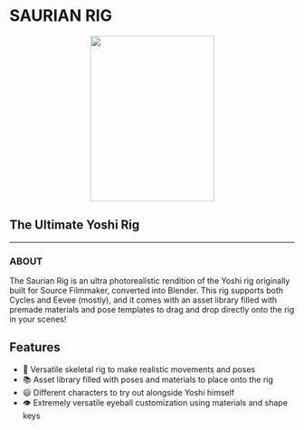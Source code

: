 <h1>
  SAURIAN RIG
</h1>
<div align="center">
  <img src="https://media.discordapp.net/attachments/714378425321652316/1262592790265856040/YoshiWave.png?ex=669728ab&is=6695d72b&hm=688eb6ca3706665ea7b0c052cb83330dce8ebff3384c57b99e59c96045e6df3b&=&format=webp&quality=lossless" width="219" height="293"/>
</div>
<h2>
  The Ultimate Yoshi Rig
</h2>

---

### ABOUT

The Saurian Rig is an ultra photorealistic rendition of the Yoshi rig originally built for Source Filmmaker, converted into Blender. This rig supports both Cycles and Eevee (mostly), and it comes with an asset library filled with premade materials and pose templates to drag and drop directly onto the rig in your scenes!

## Features
- 🦴 Versatile skeletal rig to make realistic movements and poses
- 📚 Asset library filled with poses and materials to place onto the rig
- 😃 Different characters to try out alongside Yoshi himself
- 👁️ Extremely versatile eyeball customization using materials and shape keys

